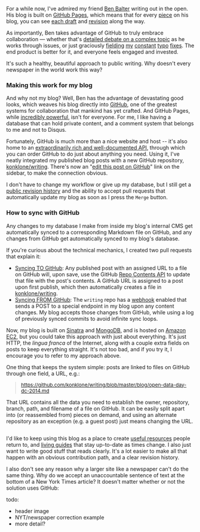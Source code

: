 For a while now, I've admired my friend [Ben Balter](https://twitter.com/benbalter) writing out in the open. His blog is built on [GitHub Pages](https://pages.github.com/), which means that for every [piece](http://ben.balter.com/2014/03/21/want-to-innovate-in-government-focus-on-culture/) on his blog, you can see [each draft](https://github.com/benbalter/benbalter.github.com/commits/master/_posts/2014-03-21-want-to-innovate-in-government-focus-on-culture.md) and [revision](https://github.com/benbalter/benbalter.github.com/commit/d39bfec676299afed1c1018cd83a15f31a81ad8e) along the way. 

As importantly, Ben takes advantage of GitHub to truly embrace collaboration — whether that's [detailed debate on a complex topic](https://github.com/benbalter/benbalter.github.com/pull/98) as he works through issues, or just graciously [fielding](https://github.com/benbalter/benbalter.github.com/pull/108) 
[my](https://github.com/benbalter/benbalter.github.com/pull/105) [constant](https://github.com/benbalter/benbalter.github.com/pull/91) [typo](https://github.com/benbalter/benbalter.github.com/pull/77) [fixes](https://github.com/benbalter/benbalter.github.com/pull/99). The end product is better for it, and everyone feels engaged and invested.

It's such a healthy, beautiful approach to public writing. Why doesn't every newspaper in the world work this way?

### Making this work for my blog

And why not my blog? Well, Ben has the advantage of devastating good looks, which weaves his blog directly into [GitHub](https://github.com), one of the greatest systems for collaboration that mankind has yet crafted. And GitHub Pages, while [incredibly powerful](https://konklone.com/post/the-power-and-potential-of-github-pages), isn't for everyone. For me, I like having a database that can hold private content, and a comment system that belongs to me and not to Disqus. 

Fortunately, GitHub is much more than a nice website and host -- it's also home to an [extraordinarily rich and well-documented API](https://developer.github.com/v3/), through which you can order GitHub to do just about anything you need. Using it, I've neatly integrated my published blog posts with a new GitHub repository, [konklone/writing](https://github.com/konklone/writing). There's now an "[edit this post on GitHub](#)" link on the sidebar, to make the connection obvious.

I don't have to change my workflow or give up my database, but I still get a [public revision history](https://github.com/konklone/writing/commits/master/blog/switch-to-https-now-for-free.md) and the ability to accept pull requests that automatically update my blog as soon as I press the `Merge` button.

### How to sync with GitHub

Any changes to my database I make from inside my blog's internal CMS get automatically synced to a corresponding Markdown file on GitHub, and any changes from GitHub get automatically synced to my blog's database.

If you're curious about the technical mechanics, I created two pull requests that explain it:

* [Syncing TO GitHub](https://github.com/konklone/konklone/pull/125): Any published post with an assigned URL to a file on GitHub will, upon save, use the GitHub [Repo Contents API](https://developer.github.com/v3/repos/contents/) to update that file with the post's contents. A GitHub URL is assigned to a post upon first publish, which then automatically creates a file in [konklone/writing](https://github.com/konklone/writing).
* [Syncing FROM GitHub](https://github.com/konklone/konklone/pull/126): The `writing` repo has a [webhook](https://github.com/blog/1778-webhooks-level-up) enabled that sends a POST to a special endpoint in my blog upon any content changes. My blog accepts those changes from GitHub, while using a log of previously synced commits to avoid infinite sync loops.

Now, my blog is built on [Sinatra](http://www.sinatrarb.com/) and [MongoDB](https://www.mongodb.org/), and is hosted on [Amazon EC2](https://aws.amazon.com/ec2/), but you could take this approach with just about everything. It's just HTTP, the *lingua franca* of the Internet, along with a couple extra fields on posts to keep everything straight. It's not too bad, and if you try it, I encourage you to refer to my approach above.

One thing that keeps the system simple: posts are linked to files on GitHub through one field, a URL, e.g.: 

<blockquote><p>
<a style="font-size: 10pt" href="https://github.com/konklone/writing/blob/master/blog/open-data-day-dc-2014.md">https://github.com/konklone/writing/blob/master/blog/open-data-day-dc-2014.md</a>
</p></blockquote>

That URL contains all the data you need to establish the owner, repository, branch, path, and filename of a file on GitHub. It can be easily split apart into (or reassembled from) pieces on demand, and using an alternate repository as an exception (e.g. a guest post) just means changing the URL.

## 

I'd like to keep using this blog as a place to create [useful resources](https://konklone.com/post/switch-to-https-now-for-free) people return to, and [living guides](https://konklone.com/post/take-control-of-your-email-address) that stay up-to-date as times change. I also just want to write good stuff that reads clearly. It's a lot easier to make all that happen with an obvious contribution path, and a clear revision history.

I also don't see any reason why a larger site like a newspaper can't do the same thing. Why do we accept an unaccountable sentence of text at the bottom of a New York Times article?  It doesn't matter whether or not the solution uses GitHub: 

todo:
* header image
* NYT/newspaper correction example
* more detail?
